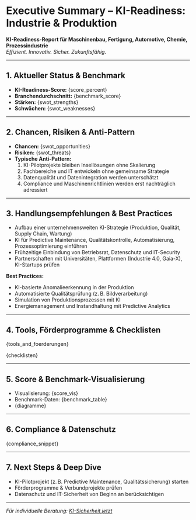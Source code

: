 # Executive Summary – KI-Readiness: Industrie & Produktion

**KI-Readiness-Report für Maschinenbau, Fertigung, Automotive, Chemie, Prozessindustrie**  
_Effizient. Innovativ. Sicher. Zukunftsfähig._

---

## 1. Aktueller Status & Benchmark

- **KI-Readiness-Score:** {score_percent}
- **Branchendurchschnitt:** {benchmark_score}
- **Stärken:** {swot_strengths}
- **Schwächen:** {swot_weaknesses}

---

## 2. Chancen, Risiken & Anti-Pattern

- **Chancen:** {swot_opportunities}
- **Risiken:** {swot_threats}
- **Typische Anti-Pattern:**  
  1. KI-Pilotprojekte bleiben Insellösungen ohne Skalierung  
  2. Fachbereiche und IT entwickeln ohne gemeinsame Strategie  
  3. Datenqualität und Datenintegration werden unterschätzt  
  4. Compliance und Maschinenrichtlinien werden erst nachträglich adressiert

---

## 3. Handlungsempfehlungen & Best Practices

- Aufbau einer unternehmensweiten KI-Strategie (Produktion, Qualität, Supply Chain, Wartung)
- KI für Predictive Maintenance, Qualitätskontrolle, Automatisierung, Prozessoptimierung einführen
- Frühzeitige Einbindung von Betriebsrat, Datenschutz und IT-Security
- Partnerschaften mit Universitäten, Plattformen (Industrie 4.0, Gaia-X), KI-Startups prüfen

**Best Practices:**  
- KI-basierte Anomalieerkennung in der Produktion  
- Automatisierte Qualitätsprüfung (z. B. Bildverarbeitung)  
- Simulation von Produktionsprozessen mit KI  
- Energiemanagement und Instandhaltung mit Predictive Analytics

---

## 4. Tools, Förderprogramme & Checklisten

{tools_and_foerderungen}

{checklisten}

---

## 5. Score & Benchmark-Visualisierung

- Visualisierung: {score_vis}
- Benchmark-Daten: {benchmark_table}
- {diagramme}

---

## 6. Compliance & Datenschutz

{compliance_snippet}

---

## 7. Next Steps & Deep Dive

- KI-Pilotprojekt (z. B. Predictive Maintenance, Qualitätssicherung) starten
- Förderprogramme & Verbundprojekte prüfen
- Datenschutz und IT-Sicherheit von Beginn an berücksichtigen

---

_Für individuelle Beratung: [KI-Sicherheit.jetzt](https://ki-sicherheit.jetzt)_
